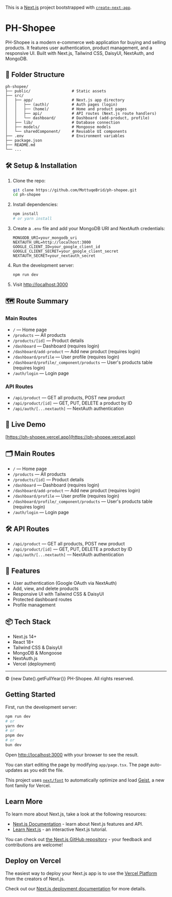 This is a [Next.js](https://nextjs.org) project bootstrapped with [`create-next-app`](https://nextjs.org/docs/app/api-reference/cli/create-next-app).

# PH-Shopee

PH-Shopee is a modern e-commerce web application for buying and selling products. It features user authentication, product management, and a responsive UI. Built with Next.js, Tailwind CSS, DaisyUI, NextAuth, and MongoDB.

## 📁 Folder Structure

```
ph-shopee/
├── public/                  # Static assets
├── src/
│   ├── app/                 # Next.js app directory
│   │   ├── (auth)/          # Auth pages (login)
│   │   ├── (home)/          # Home and product pages
│   │   ├── api/             # API routes (Next.js route handlers)
│   │   └── dashboard/       # Dashboard (add-product, profile)
│   ├── lib/                 # Database connection
│   ├── models/              # Mongoose models
│   └── sharedComponent/     # Reusable UI components
├── .env                     # Environment variables
├── package.json
├── README.md
└── ...
```

## 🛠️ Setup & Installation

1. Clone the repo:
   ```bash
   git clone https://github.com/MottuqeBrid/ph-shopee.git
   cd ph-shopee
   ```
2. Install dependencies:
   ```bash
   npm install
   # or yarn install
   ```
3. Create a `.env` file and add your MongoDB URI and NextAuth credentials:
   ```env
   MONGODB_URI=your_mongodb_uri
   NEXTAUTH_URL=http://localhost:3000
   GOOGLE_CLIENT_ID=your_google_client_id
   GOOGLE_CLIENT_SECRET=your_google_client_secret
   NEXTAUTH_SECRET=your_nextauth_secret
   ```
4. Run the development server:
   ```bash
   npm run dev
   ```
5. Visit [http://localhost:3000](http://localhost:3000)

## 🗺️ Route Summary

### Main Routes

- `/` — Home page
- `/products` — All products
- `/products/[id]` — Product details
- `/dashboard` — Dashboard (requires login)
- `/dashboard/add-product` — Add new product (requires login)
- `/dashboard/profile` — User profile (requires login)
- `/dashboard/profile/_component/products` — User's products table (requires login)
- `/auth/login` — Login page

### API Routes

- `/api/product` — GET all products, POST new product
- `/api/product/[id]` — GET, PUT, DELETE a product by ID
- `/api/auth/[...nextauth]` — NextAuth authentication

## 🚀 Live Demo

[https://ph-shopee.vercel.app](https://ph-shopee.vercel.app)

## 🗂️ Main Routes

- `/` — Home page
- `/products` — All products
- `/products/[id]` — Product details
- `/dashboard` — Dashboard (requires login)
- `/dashboard/add-product` — Add new product (requires login)
- `/dashboard/profile` — User profile (requires login)
- `/dashboard/profile/_component/products` — User's products table (requires login)
- `/auth/login` — Login page

## 🛠️ API Routes

- `/api/product` — GET all products, POST new product
- `/api/product/[id]` — GET, PUT, DELETE a product by ID
- `/api/auth/[...nextauth]` — NextAuth authentication

## 📝 Features

- User authentication (Google OAuth via NextAuth)
- Add, view, and delete products
- Responsive UI with Tailwind CSS & DaisyUI
- Protected dashboard routes
- Profile management

## 📦 Tech Stack

- Next.js 14+
- React 18+
- Tailwind CSS & DaisyUI
- MongoDB & Mongoose
- NextAuth.js
- Vercel (deployment)

---

© {new Date().getFullYear()} PH-Shopee. All rights reserved.

## Getting Started

First, run the development server:

```bash
npm run dev
# or
yarn dev
# or
pnpm dev
# or
bun dev
```

Open [http://localhost:3000](http://localhost:3000) with your browser to see the result.

You can start editing the page by modifying `app/page.tsx`. The page auto-updates as you edit the file.

This project uses [`next/font`](https://nextjs.org/docs/app/building-your-application/optimizing/fonts) to automatically optimize and load [Geist](https://vercel.com/font), a new font family for Vercel.

## Learn More

To learn more about Next.js, take a look at the following resources:

- [Next.js Documentation](https://nextjs.org/docs) - learn about Next.js features and API.
- [Learn Next.js](https://nextjs.org/learn) - an interactive Next.js tutorial.

You can check out [the Next.js GitHub repository](https://github.com/vercel/next.js) - your feedback and contributions are welcome!

## Deploy on Vercel

The easiest way to deploy your Next.js app is to use the [Vercel Platform](https://vercel.com/new?utm_medium=default-template&filter=next.js&utm_source=create-next-app&utm_campaign=create-next-app-readme) from the creators of Next.js.

Check out our [Next.js deployment documentation](https://nextjs.org/docs/app/building-your-application/deploying) for more details.
